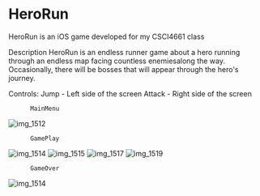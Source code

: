 # HeroRun
HeroRun is an iOS game developed for my CSCI4661 class

Description
HeroRun is an endless runner game about a hero running through an endless map facing countless enemiesalong the way. 
Occasionally, there will be bosses that will appear through the hero's journey.

Controls:
Jump - Left side of the screen 
Attack - Right side of the screen

          MainMenu
![img_1512](https://cloud.githubusercontent.com/assets/10735526/15085436/eb1dda04-139f-11e6-9797-56b576f88bd3.PNG)

          GamePlay
![img_1514](https://cloud.githubusercontent.com/assets/10735526/15085438/ecc07e7a-139f-11e6-9b0d-8e31c7dd24b3.PNG)
![img_1515](https://cloud.githubusercontent.com/assets/10735526/15085442/ee8f6b8a-139f-11e6-8aab-f3d9eee00125.PNG)
![img_1517](https://cloud.githubusercontent.com/assets/10735526/15085444/efe062c8-139f-11e6-97d4-c717348c37fd.PNG)
![img_1519](https://cloud.githubusercontent.com/assets/10735526/15085446/f1869fac-139f-11e6-84ee-2fc45b836dbb.PNG)

          GameOver
![img_1514](https://cloud.githubusercontent.com/assets/10735526/15085438/ecc07e7a-139f-11e6-9b0d-8e31c7dd24b3.PNG)
